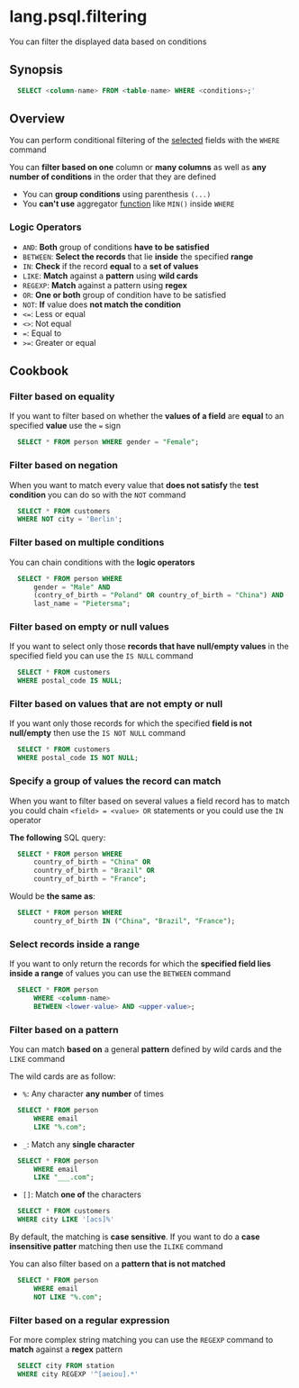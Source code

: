 # lang.psql.filtering

You can filter the displayed data based on conditions

## Synopsis

```sql
  SELECT <column-name> FROM <table-name> WHERE <conditions>;'
```

## Overview

You can perform conditional filtering of the [selected](./c76a.md) fields with
the `WHERE` command

You can **filter based on one** column or **many columns** as well as **any
number of conditions** in the order that they are defined

- You can **group conditions** using parenthesis `(...)`
- You **can't use** aggregator [function](./x41v.md) like `MIN()` inside `WHERE`

### Logic Operators

- `AND`: **Both** group of conditions **have to be satisfied**
- `BETWEEN`: **Select the records** that lie **inside** the specified **range**
- `IN`: **Check** if the record **equal** to a **set of values**
- `LIKE`: **Match** against a **pattern** using **wild cards**
- `REGEXP`: **Match** against a pattern using **regex**
- `OR`: **One or both** group of condition have to be satisfied
- `NOT`: **If** value does **not match the condition**
- `<=`: Less or equal
- `<>`: Not equal
- `=`: Equal to
- `>=`: Greater or equal

## Cookbook

### Filter based on equality

If you want to filter based on whether the **values of a field** are **equal**
to an specified **value** use the `=` sign

```sql
  SELECT * FROM person WHERE gender = "Female";
```

### Filter based on negation

When you want to match every value that **does not satisfy** the **test
condition** you can do so with the `NOT` command

```sql
  SELECT * FROM customers
  WHERE NOT city = 'Berlin';
```

### Filter based on multiple conditions

You can chain conditions with the **logic operators**

```sql
  SELECT * FROM person WHERE
      gender = "Male" AND
      (contry_of_birth = "Poland" OR country_of_birth = "China") AND
      last_name = "Pietersma";
```

### Filter based on empty or null values

If you want to select only those **records that have null/empty values** in the
specified field you can use the `IS NULL` command

```sql
  SELECT * FROM customers
  WHERE postal_code IS NULL;
```

### Filter based on values that are not empty or null

If you want only those records for which the specified **field is not
null/empty** then use the `IS NOT NULL` command

```sql
  SELECT * FROM customers
  WHERE postal_code IS NOT NULL;
```

### Specify a group of values the record can match

When you want to filter based on several values a field record has to match you
could chain `<field> = <value> OR` statements or you could use the `IN`
operator

**The following** SQL query:

```sql
  SELECT * FROM person WHERE
      country_of_birth = "China" OR
      country_of_birth = "Brazil" OR
      country_of_birth = "France";
```

Would be **the same as**:

```sql
  SELECT * FROM person WHERE
      country_of_birth IN ("China", "Brazil", "France");
```

### Select records inside a range

If you want to only return the records for which the **specified field lies
inside a range** of values you can use the `BETWEEN` command

```sql
  SELECT * FROM person
      WHERE <column-name>
      BETWEEN <lower-value> AND <upper-value>;
```

### Filter based on a pattern

You can match **based on** a general **pattern** defined by wild cards and the `LIKE`
command

The wild cards are as follow:

- `%`: Any character **any number** of times

```sql
  SELECT * FROM person
      WHERE email
      LIKE "%.com";
```

- `_`: Match any **single character**

```sql
  SELECT * FROM person
      WHERE email
      LIKE "___.com";
```

- `[]`: Match **one of** the characters

```sql
  SELECT * FROM customers
  WHERE city LIKE '[acs]%'

```

By default, the matching is **case sensitive**. If you want to do a **case
insensitive patter** matching then use the `ILIKE` command

You can also filter based on a **pattern that is not matched**

```sql
  SELECT * FROM person
      WHERE email
      NOT LIKE "%.com";
```

### Filter based on a regular expression

For more complex string matching you can use the `REGEXP` command to **match**
against a **regex** pattern

```sql
  SELECT city FROM station
  WHERE city REGEXP '^[aeiou].*'
```
